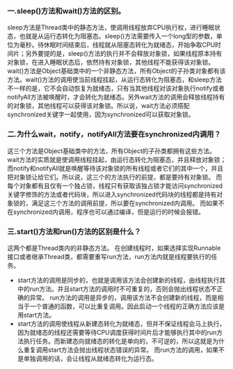 ### 一.sleep()方法和wait()方法的区别。
sleep方法是Thread类中的静态方法，使调用线程放弃CPU执行权，进行睡眠状态，也就是从运行态转化为阻塞态。sleep()方法需要传入一个long型的参数，单位为毫秒。待休眠时间结束后，线程就从阻塞态转化为就绪态，开始争取CPU时间片；另外要提的是，sleep()方法的执行并不会释放对象锁，如果线程原本持有对象锁，在进入睡眠状态后，依然持有对象锁，其他线程不能获得该对象锁。
wait()方法是Object基础类中的一个非静态方法，所有Object的子孙类对象都有该方法。wait()方法的调用使当前线程挂起，从运行态转化为阻塞态，和sleep方法不一样的是，它不会自动恢复为就绪态，只有当其他线程对该对象执行notify或者notifyAll方法被唤醒时，才会转化为就绪态。另外wait方法的调用会释放线程持有的对象锁，其他线程可以获得该对象锁。所以说，wait方法必须搭配synchronized关键字一起使用，因为synchronized可以获取对象锁。

### 二.为什么wait，notify，notifyAll方法要在synchronized内调用？
这三个方法是Object基础类中的方法，所有Object的子孙类都拥有这些方法。wait方法的实质就是使调用线程挂起，由运行态转化为阻塞态，并且释放对象锁；而notify和notifyAll就是唤醒等待该对象锁的所有线程或者它们的其中一个，并且把对象锁让给它们。所以说，这三个的方法执行的前提，都是要持有对象锁。
而每个对象都有且仅有一个独占锁，线程只有获取该独占锁才能访问synchronized关键字修饰的方法或者代码块，所以进入synchronized代码块的线程都是持有对象锁的，满足这三个方法的调用前提，所以要在synchronized内调用。
而如果不在synchronized内调用，程序也可以通过编译，但是运行的时候会报错。

### 三.start()方法和run()方法的区别是什么？
这两个都是Thread类内的非静态方法。
在创建线程时，如果选择实现Runnable接口或者继承Thread类，都需要重写run方法，run方法内就是线程要执行的任务。
- start方法的调用是同步的，也就是调用该方法会创建新的线程，由线程执行其中的run方法。并且start方法的调用时不可重复的，否则会抛出线程状态不正确的异常。
run方法的调用是异步的，调用该方法不会创建新的线程，而是相当于一个普通的函数，可以比重复调用。因此启动一个线程的正确方法应该是用start方法。
- start方法的调用使线程从新建态转化为就绪态，但并不保证线程会马上执行，因为就绪态的线程还需要等待CPU调度获得时间片后才能够执行其中的run方法执行任务。而新建态向就绪态的转化是单向的，不可逆的，所以这就是为什么重复调用start方法会抛出线程状态错误的异常。
而run方法的调用，如果不是单独调用的话，会让线程从就绪态转化为运行态。
